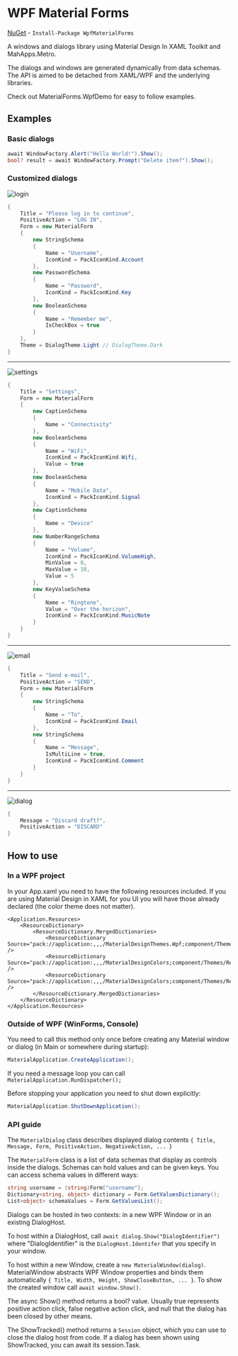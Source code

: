 # WPF Material Forms

[NuGet](https://www.nuget.org/packages/WpfMaterialForms) - ```Install-Package WpfMaterialForms```

A windows and dialogs library using Material Design In XAML Toolkit and MahApps.Metro.

The dialogs and windows are generated dynamically from data schemas. The API is aimed to be detached from XAML/WPF and the underlying libraries.

Check out MaterialForms.WpfDemo for easy to follow examples.

## Examples
### Basic dialogs
```cs
await WindowFactory.Alert("Hello World!").Show();
bool? result = await WindowFactory.Prompt("Delete item?").Show();
```

### Customized dialogs

![login](https://github.com/EdonGashi/WpfMaterialForms/blob/master/doc/login.png)

```cs
{
    Title = "Please log in to continue",
    PositiveAction = "LOG IN",
    Form = new MaterialForm
    {
        new StringSchema
        {
            Name = "Username",
            IconKind = PackIconKind.Account
        },
        new PasswordSchema
        {
            Name = "Password",
            IconKind = PackIconKind.Key
        },
        new BooleanSchema
        {
            Name = "Remember me",
            IsCheckBox = true
        }
    },
	Theme = DialogTheme.Light // DialogTheme.Dark
}
```
---

![settings](https://github.com/EdonGashi/WpfMaterialForms/blob/master/doc/settings.png)

```cs
{
    Title = "Settings",
    Form = new MaterialForm
    {
        new CaptionSchema
        {
            Name = "Connectivity"
        },
        new BooleanSchema
        {
            Name = "WiFi",
            IconKind = PackIconKind.Wifi,
            Value = true
        },
        new BooleanSchema
        {
            Name = "Mobile Data",
            IconKind = PackIconKind.Signal
        },
        new CaptionSchema
        {
            Name = "Device"
        },
        new NumberRangeSchema
        {
            Name = "Volume",
            IconKind = PackIconKind.VolumeHigh,
            MinValue = 0,
            MaxValue = 10,
            Value = 5
        },
        new KeyValueSchema
        {
            Name = "Ringtone",
            Value = "Over the horizon",
            IconKind = PackIconKind.MusicNote
        }
    }
}
```
---

![email](https://github.com/EdonGashi/WpfMaterialForms/blob/master/doc/email.png)

```cs
{
    Title = "Send e-mail",
    PositiveAction = "SEND",
    Form = new MaterialForm
    {
        new StringSchema
        {
            Name = "To",
            IconKind = PackIconKind.Email
        },
        new StringSchema
        {
            Name = "Message",
            IsMultiLine = true,
            IconKind = PackIconKind.Comment
        }
    }
}
```
---

![dialog](https://github.com/EdonGashi/WpfMaterialForms/blob/master/doc/dialog.png)

```cs
{
    Message = "Discard draft?",
    PositiveAction = "DISCARD"
}
```

## How to use
### In a WPF project

In your App.xaml you need to have the following resources included. If you are using Material Design in XAML for you UI you will have those already declared (the color theme does not matter).
```xaml
<Application.Resources>
    <ResourceDictionary>
        <ResourceDictionary.MergedDictionaries>
            <ResourceDictionary Source="pack://application:,,,/MaterialDesignThemes.Wpf;component/Themes/MaterialDesignTheme.Light.xaml" />
            <ResourceDictionary Source="pack://application:,,,/MaterialDesignColors;component/Themes/Recommended/Primary/MaterialDesignColor.Blue.xaml" />
            <ResourceDictionary Source="pack://application:,,,/MaterialDesignColors;component/Themes/Recommended/Accent/MaterialDesignColor.Yellow.xaml" />
        </ResourceDictionary.MergedDictionaries>
    </ResourceDictionary>
</Application.Resources>
```

### Outside of WPF (WinForms, Console)
You need to call this method only once before creating any Material window or dialog (in Main or somewhere during startup):
```cs
MaterialApplication.CreateApplication();
```

If you need a message loop you can call ```MaterialApplication.RunDispatcher();```

Before stopping your application you need to shut down explicitly:
```cs
MaterialApplication.ShutDownApplication();
```

### API guide
The ```MaterialDialog``` class describes displayed dialog contents ```{ Title, Message, Form, PositiveAction, NegativeAction, ... }```

The ```MaterialForm``` class is a list of data schemas that display as controls inside the dialogs. Schemas can hold values and can be given keys. You can access schema values in different ways:
```cs
string username = (string)Form["username"];
Dictionary<string, object> dictionary = Form.GetValuesDictionary();
List<object> schemaValues = Form.GetValuesList();
```

Dialogs can be hosted in two contexts: in a new WPF Window or in an existing DialogHost.

To host within a DialogHost, call ```await dialog.Show("DialogIdentifier")``` where "DialogIdentifier" is the ```DialogHost.Identifer``` that you specify in your window.

To host within a new Window, create a ```new MaterialWindow(dialog)```. MaterialWindow abstracts WPF Window properties and binds them automatically ```{ Title, Width, Height, ShowCloseButton, ... }```. To show the created window call ```await window.Show()```.

The async Show() method returns a bool? value. Usually true represents positive action click, false negative action click, and null that the dialog has been closed by other means.

The ShowTracked() method returns a ```Session``` object, which you can use to close the dialog host from code. If a dialog has been shown using ShowTracked, you can await its session.Task.
